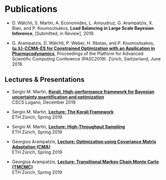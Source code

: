 # Publications

+ D. Wälchli, S. Martin, A. Economides, L. Amoudruz, G. Arampatzis, X. Bian, and P. Koumoutsakos, **Load Balancing in Large Scale Bayesian Inference**, [Submitted, in Review], 2019.

+ G. Arampatzis, D. Wälchli, P. Weber, H. Rästas, and P. Koumoutsakos, [**(μ,λ)-CCMA-ES for Constrained Optimization with an Application in Pharmacodynamics**](https://doi.org/10.1145/3324989.3325725), Proceedings of the Platform for Advanced Scientific Computing Conference (PASC2019). Zürich, Switzerland, June 2019.

## Lectures & Presentations

+ Sergio M. Martin, [**Korali, High-performance framework for Bayesian uncertainty quantification and optimization**](https://www.cse-lab.ethz.ch/wp-content/uploads/2019/12/Korali-Talk-CSCS-Lugano-13-12-2019.pdf) <br>
CSCS Lugano, December 2019

+ Sergio M. Martin, [**Lecture: The Korali Framework**](https://www.cse-lab.ethz.ch/wp-content/uploads/2019/03/hpcse2-19_Lecture_Korali.pdf.pdf) <br>
ETH Zürich, Spring 2019

+ Sergio M. Martin, [**Lecture: High-Throughput Sampling**](https://www.cse-lab.ethz.ch/wp-content/uploads/2019/04/hpcse2-19_Lecture_UPC.pdf) <br>
ETH Zürich, Spring 2019 

+ Georgios Arampatzis, [**Lecture: Optimization using Covariance Matrix Adaptation (CMA)**](https://www.cse-lab.ethz.ch/wp-content/uploads/2019/03/hpcse2-19_cmaes.pdf) <br>
ETH Zürich, Spring 2019 

+ Georgios Arampatzis, [**Lecture: Transitional Markov Chain Monte Carlo (TMCMC)**](https://www.cse-lab.ethz.ch/wp-content/uploads/2019/03/hpcse2-19_tmcmc.pdf) <br>
ETH Zürich, Spring 2019 
